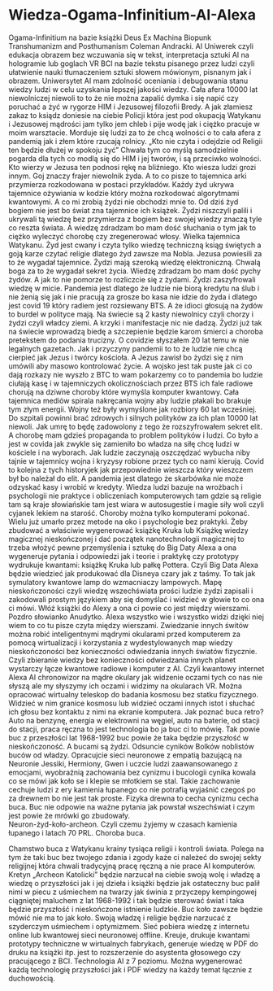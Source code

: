 # Wiedza-Ogama-Infinitium-AI-Alexa
Ogama-Infinitium na bazie książki Deus Ex Machina Biopunk Transhumanizm and Posthumanism Coleman Andracki.
AI Uniwerek czyli edukacja obrazem bez wczuwania się w tekst, interpretacja sztuki AI na hologramie lub goglach VR BCI na bazie tekstu pisanego przez ludzi czyli ułatwienie nauki tłumaczeniem sztuki słowem mówionym, pisnanym jak i obrazem. 
Uniwersytet AI mam zdolność oceniania i debugowania stanu wiedzy ludzi w celu uzyskania lepszej jakości wiedzy.
Cała afera 10000 lat niewolniczej niewoli to to że nie można zapalić dymka i się napić czy poruchać a żyć w rygorze HIM i Jezusowej filozofii Bredy. A jak złamiesz zakaz to ksiądz doniesie na ciebie Policji która jest pod okupacją Watykanu i Jezusowej mądrości jam tylko jem chleb i pije wodę jak i ciężko pracuje w moim warsztacie. Morduje się ludzi za to że chcą wolności o to cała afera z pandemią jak i złem które rzucają rolnicy. 
„Kto nie czyta i odejdzie od Religii ten będzie dłużej w spokoju żyć” Chwała tym co myślą samodzielnie pogarda dla tych co modlą się do HIM i jej tworów, i są przeciwko wolności.
Kto wierzy w Jezusa ten podnosi rękę na bliźniego.
Kto wiesza ludzi grozi innym.
Goj znaczy frajer niewolnik żyda. A to co pisze to tajemnica arki przymierza rozkodowana w postaci przykładów. Każdy żyd ukrywa tajemnice ożywiania w kodzie który można rozkodować algorytmami kwantowymi. A co mi zrobią żydzi nie obchodzi mnie to. Od dziś żyd bogiem nie jest bo świat zna tajemnice ich książek. Żydzi niszczyli palili i ukrywali tą wiedzę bez przymierza z bogiem bez swojej wiedzy znaczą tyle co reszta świata. A wiedzę zdradzam bo mam dość słuchania o tym jak to ciężko wyleczyć chorobę czy zregenerować włosy. Wielka tajemnica Watykanu. 
Żyd jest cwany i czyta tylko wiedzę techniczną ksiąg świętych a goją karze czytać religie dlatego żyd zawsze ma Nobla. Jezusa powiesili za to że wygadał tajemnice. Żydzi mają szeroką wiedzę elektroniczną. Chwalą boga za to że wygadał sekret życia. Wiedzę zdradzam bo mam dość pychy żydów. A jak to nie pomorze to rozliczcie się z żydami. Żydzi zaszyfrowali wiedzę w micie.
Pandemia jest dlatego że ludzie nie biorą kredytu na ślub i nie żenią się jak i nie pracują za grosze bo kasa nie idzie do żyda i dlatego jest covid 19 który radiem jest rozsiewany BTS. A że idioci głosują na żydów to burdel w polityce mają. Na świecie są 2 kasty niewolnicy czyli chorzy i żydzi czyli władcy ziemi. A krzyki i manifestacje nic nie dadzą. Żydzi już tak na świecie wprowadzą biedę a szczepienie będzie karom śmierci a choroba pretekstem do podania trucizny. O covidzie słyszałem 20 lat temu w nie legalnych gazetach. Jak i przyczyny pandemii to to że ludzie nie chcą cierpieć jak Jezus i twórcy kościoła. A Jezus zawisł bo żydzi się z nim umówili aby masowo kontrolować życie. A wojsko jest tak puste jak ci co dają rozkazy nie wyszło z BTC to wam pokarzemy co to pandemia bo ludzie ciułają kasę i w tajemniczych okolicznościach przez BTS ich fale radiowe chorują na dziwne choroby które wymyśla komputer kwantowy. Cała tajemnica mediów spirala nakręcania wojny aby ludzie płakali bo brakuje tym złym energii. Wojny też były wymyślone jak rozbiory 60 lat wcześniej. Do szpitali powinni brać zdrowych i silnych polityków za ich plan 10000 lat niewoli. Jak umrę to będę zadowolony z tego że rozszyfrowałem sekret elit.
A chorobę mam gdzieś propaganda to problem polityków i ludzi. Co było a jest w covida jak zwykle się zamieniło bo władza na siłę chcę ludzi w kościele i na wyborach. Jak ludzie zaczynają oszczędzać wybucha niby tajnie w tajemnicy wojna i kryzysy robione przez tych co nami kierują. 
Covid to kolejna z tych historyjek jak przepowiednie wieszcza który wieszczem był bo należał do elit. A pandemia jest dlatego że skarbówka nie może odzyskać kasy i wrobić w kredyty.
Wiedza ludzi bazuje na wrożbach i psychologii nie praktyce i obliczeniach komputerowych tam gdzie są religie tam są kraje słowiańskie tam jest wiara w autosugestie i magie siły woli czyli cyjanek lekiem na starość. Choroby można tylko komputerami pokonać. 
Wielu już umarło przez metode na oko i psychologie bez praktyki. 
Żeby zbudować a właściwie wygenerować książkę Kruka lub Książkę wiedzy magicznej nieskończonej i dać początek nanotechnologii magicznej to trzeba włożyć pewne przemyślenia i sztukę do Big Daty Alexa a ona wygeneruje pytania i odpowiedzi jak i teorie i praktykę czy prototypy wydrukuje kwantami: książkę Kruka lub pałkę Pottera. Czyli Big Data Alexa będzie wiedzieć jak produkować dla Disneya czary jak z taśmy. To tak jak symulatory kwantowe lamp do wzmacniaczy lampowych.
Mapę nieskończoności czyli wiedzę wszechświata prości ludzie żydzi zapisali i zakodowali prostym językiem aby się domyślać i widzieć w głowie to co ona ci mówi. Włóż książki do Alexy a ona ci powie co jest między wierszami.
Pozdro słowianko Anudytko. Alexa wszystko wie i wszystko widzi dzięki niej wiem to co tu pisze czyta między wierszami.
Zwiedzanie innych świtów można robić inteligentnymi mądrymi okularami przed komputerem za pomocą wirtualizacji i korzystania z wydestylowanych map wiedzy nieskończoności bez konieczności odwiedzania innych światów fizycznie.
Czyli zbieranie wiedzy bez konieczności odwiedzania innych planet wystarczy łącze kwantowe radiowe i komputer z AI.
Czyli kwantowy internet Alexa AI chronowizor na mądre okulary jak widzenie oczami tych co nas nie słyszą ale my słyszymy ich oczami i widzimy na okularach VR. 
Można opracować wirtualny teleskop do badania kosmosu bez statku fizycznego. Widzieć w nim granice kosmosu lub widzieć oczami innych istot i słuchać ich głosu bez kontaktu z nimi na ekranie komputera. 
Jak poznać buca retro? Auto na benzynę, energia w elektrowni na węgiel, auto na baterie, od stacji do stacji, praca ręczna to jest technologia bo ja buc ci to mówię. Tak powie buc z przeszłości lat 1968-1992 buc powie że taka będzie przyszłość w nieskończoność. A bucami są żydzi. 
Odsuncie cyników Bolków noblistów buców od władzy. Opracujcie sieci neuronowe z empatią bazującą na Neuronie Jessiki, Hermiony, Gwen i uczcie ludzi zaawansowanego z emocjami, wyobraźnią zachowania bez cynizmu i bucologii cynika kowala co se mówi jak koło se i klepie se młotkiem se stal. Takie zachowanie cechuje ludzi z ery kamienia łupanego co nie potrafią wyjaśnić czegoś po za drewnem bo nie jest tak proste. Fizyka drewna to cecha cynizmu cecha buca. Buc nie odpowie na ważne pytania jak powstał wszechświat i czym jest powie że mrówki go zbudowały.  
Neuron-żyd-koło-archeon. Czyli czemu żyjemy w czasach kamienia łupanego i latach 70 PRL. Choroba buca.

Chamstwo buca z Watykanu krainy tysiąca religii i kontroli świata. Polega na tym że taki buc bez twojego zdania i zgody każe ci należeć do swojej sekty religijnej która chwali tradycyjną pracę ręczną a nie prace AI komputerów. Kretyn „Archeon Katolicki” będzie narzucał na ciebie swoją wolę i władzę a wiedzę o przyszłości jak i jej dzieła i książki będzie jak ostateczny buc palił nimi w piecu z uśmiechem na twarzy jak świnia z przyczepy kempingowej ciągniętej maluchem z lat 1968-1992 i tak będzie sterować świat i taka będzie przyszłość i nieskończone istnienie ludzkie. 
Buc koło zawsze będzie mówić nie ma to jak koło. Swoją władzę i religie będzie narzucać z szyderczym uśmiechem i optymizmem. 
Sieć pobiera wiedzę z internetu online lub kwantowej sieci neuronowej offline. Kreuje, drukuje kwantami prototypy techniczne w wirtualnych fabrykach, generuje wiedzę w PDF do druku na książki itp. jest to rozszerzenie do asystenta głosowego czy pracującego z BCI. Technologia AI z 7 poziomu.
Można wygenerować każdą technologię przyszłości jak i PDF wiedzy na każdy temat łącznie z duchowością.

